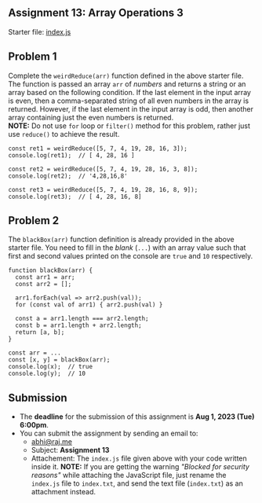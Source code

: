 ## Assignment 13: Array Operations 3

Starter file: [index.js](./index.js)

## Problem 1
Complete the `weirdReduce(arr)` function defined in the above starter file. The function is passed an array `arr` of _numbers_ and returns a string or an array based on the following condition. If the last element in the input array is even, then a comma-separated string of all even numbers in the array is returned. However, if the last element in the input array is odd, then another array containing just the even numbers is returned.  
**NOTE:** Do not use `for` loop or `filter()` method for this problem, rather just use `reduce()` to achieve the result.

```
const ret1 = weirdReduce([5, 7, 4, 19, 28, 16, 3]);
console.log(ret1);  // [ 4, 28, 16 ]

const ret2 = weirdReduce([5, 7, 4, 19, 28, 16, 3, 8]);
console.log(ret2);  // '4,28,16,8'

const ret3 = weirdReduce([5, 7, 4, 19, 28, 16, 8, 9]);
console.log(ret3);  // [ 4, 28, 16, 8]
```

## Problem 2
The `blackBox(arr)` function definition is already provided in the above starter file. You need to fill in the _blank_ (`...`) with an array value such that first and second values printed on the console are `true` and `10` respectively.

```
function blackBox(arr) {
  const arr1 = arr;
  const arr2 = [];

  arr1.forEach(val => arr2.push(val));
  for (const val of arr1) { arr2.push(val) }

  const a = arr1.length === arr2.length;
  const b = arr1.length + arr2.length;
  return [a, b];
}

const arr = ...
const [x, y] = blackBox(arr);
console.log(x);  // true
console.log(y);  // 10
```

## Submission
* The **deadline** for the submission of this assignment is **Aug 1, 2023 (Tue) 6:00pm**.
* You can submit the assignment by sending an email to:
  - [abhi@raj.me](mailto:abhi@raj.me)
  - Subject: **Assignment 13**
  - Attachement: The `index.js` file given above with your code written inside it. 
  **NOTE:** If you are getting the warning _"Blocked for security reasons"_ while attaching the JavaScript file, just rename the `index.js` file to `index.txt`, and send the text file (`index.txt`) as an attachment instead.
